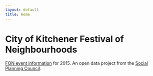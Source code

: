 ```yaml
---
layout: default
title: Home
---
```


# City of Kitchener Festival of Neighbourhoods

<p><a href="http://waterlooregion.org/neighbourhoods">FON event information</a> for 2015. An open data project from the <a href="http://waterlooregion.org/">Social Planning Council</a>.</p>

